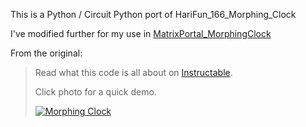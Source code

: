 This is a Python / Circuit Python port of HariFun_166_Morphing_Clock

I've modified further for my use in [MatrixPortal_MorphingClock](https://github.com/brianmwhite/MatrixPortal_MorphingClock)

From the original:

>Read what this code is all about on [Instructable](https://www.instructables.com/id/Morphing-Digital-Clock/).
>
>Click photo for a quick demo.
>
>[![Morphing Clock](https://img.youtube.com/vi/i0M6F4wRxGc/0.jpg)](https://www.youtube.com/watch?v=i0M6F4wRxGc)
